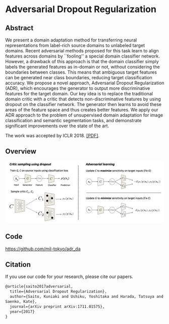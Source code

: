# Adversarial Dropout Regularization

## Abstract
We present a domain adaptation method for transferring neural representations from label-rich source domains to unlabeled target domains. Recent adversarial methods proposed for this task learn to align features across domains by ``fooling'' a special domain classifier network. However, a drawback of this approach is that the domain classifier simply labels the generated features as in-domain or not, without considering the boundaries between classes. This means that ambiguous target features can be generated near class boundaries, reducing target classification accuracy. We propose a novel approach, Adversarial Dropout Regularization (ADR), which encourages the generator to output more discriminative features for the target domain. Our key idea is to replace the traditional domain critic with a critic that detects non-discriminative features by using dropout on the classifier network. The generator then learns to avoid these areas of the feature space and thus creates better features. We apply our ADR approach to the problem of unsupervised domain adaptation for image classification and semantic segmentation tasks, and demonstrate significant improvements over the state of the art.

The work was accepted by ICLR 2018.
[[PDF]](https://openreview.net/forum?id=HJIoJWZCZ).

## Overview
![](../imgs/fig2.png)

## Code
https://github.com/mil-tokyo/adr_da
## Citation
If you use our code for your research, please cite our papers.
```
@article{saito2017adversarial,
  title={Adversarial Dropout Regularization},
  author={Saito, Kuniaki and Ushiku, Yoshitaka and Harada, Tatsuya and Saenko, Kate},
  journal={arXiv preprint arXiv:1711.01575},
  year={2017}
}

```
